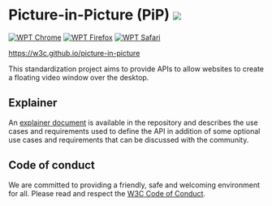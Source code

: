 # Picture-in-Picture (PiP) ![](https://storage.googleapis.com/material-icons/external-assets/v4/icons/svg/ic_picture_in_picture_alt_black_24px.svg) 

[![WPT Chrome](https://wpt-badge.glitch.me/?product=chrome&prefix=/picture-in-picture/)](https://wpt.fyi/results/picture-in-picture)
[![WPT Firefox](https://wpt-badge.glitch.me/?product=firefox&prefix=/picture-in-picture/)](https://wpt.fyi/results/picture-in-picture)
[![WPT Safari](https://wpt-badge.glitch.me/?product=safari&prefix=/picture-in-picture/)](https://wpt.fyi/results/picture-in-picture)

https://w3c.github.io/picture-in-picture

This standardization project aims to provide APIs to allow websites to create a floating video window over the desktop.

## Explainer

An [explainer document](explainer.md) is available in the repository and describes the use cases and requirements used to define the API in addition of some optional use cases and requirements that can be discussed with the community.

## Code of conduct

We are committed to providing a friendly, safe and welcoming environment for all. Please read and
respect the [W3C Code of Conduct](https://www.w3.org/Consortium/cepc/).
